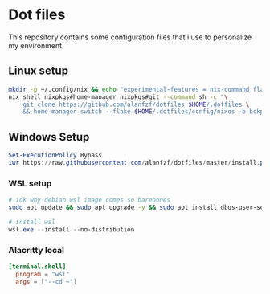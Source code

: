 # Dot files

This repository contains some configuration files that i use to personalize my environment.

## Linux setup

```bash
mkdir -p ~/.config/nix && echo "experimental-features = nix-command flakes" > ~/.config/nix/nix.conf
nix shell nixpkgs#home-manager nixpkgs#git --command sh -c "\
    git clone https://github.com/alanfzf/dotfiles $HOME/.dotfiles \
    && home-manager switch --flake $HOME/.dotfiles/config/nixos -b bckp"
```

## Windows Setup

```powershell
Set-ExecutionPolicy Bypass
iwr https://raw.githubusercontent.com/alanfzf/dotfiles/master/install.ps1 | iex
```

### WSL setup

```bash
# idk why debian wsl image comes so barebones
sudo apt update && sudo apt upgrade -y && sudo apt install dbus-user-session xz-utils curl uidmap
```

```powershell
# install wsl
wsl.exe --install --no-distribution
```

### Alacritty local

```toml
[terminal.shell]
  program = "wsl"
  args = ["--cd ~"]
```
